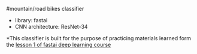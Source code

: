 #mountain/road bikes classifier

* library: fastai
* CNN architecture: ResNet-34 

*This classifier is built for the purpose of practicing materials learned form the [lesson 1 of fastai deep learning course](http://course.fast.ai/lessons/lesson1.html)
